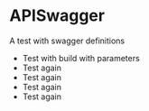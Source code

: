 # APISwagger
A test with swagger definitions 
- Test with build with parameters
- Test again
- Test again
- Test again
- Test again
